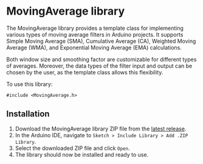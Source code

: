 # MovingAverage library

The MovingAverage library provides a template class for implementing various types of moving average filters in Arduino projects. It supports Simple Moving Average (SMA), Cumulative Average (CA), Weighted Moving Average (WMA), and Exponential Moving Average (EMA) calculations.

Both window size and smoothing factor are customizable for different types of averages. Moreover, the data types of the filter input and output can be chosen by the user, as the template class allows this flexibility.

To use this library:

```Arduino
#include <MovingAverage.h>
```

## Installation

1. Download the MovingAverage library ZIP file from the [latest release](https://github.com/maximiliankautzsch/MovingAverage/releases/latest).
2. In the Arduino IDE, navigate to `Sketch > Include Library > Add .ZIP Library`.
3. Select the downloaded ZIP file and click `Open`.
4. The library should now be installed and ready to use.
